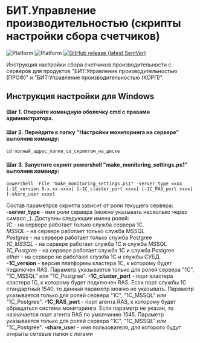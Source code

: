 # БИТ.Управление производительностью (скрипты настройки сбора счетчиков)

![Platform](https://img.shields.io/badge/-Linux-green)
![Platform](https://img.shields.io/badge/-win--32%7C64-lightgrey)
[![GitHub release (latest SemVer)](https://img.shields.io/github/v/release/Shanginre/AddInNative_SynchClientServer)](https://github.com/Shanginre/AddInNative_SynchClientServer/releases)

Инструкция настройки сбора счетчиков производительности с серверов для продуктов "БИТ:Управление производительностью (ПРОФ)" и "БИТ:Управление производительностью (КОРП)".

## Инструкция настройки для Windows

#### Шаг 1. Откройте командную оболочку cmd с правами администратора. 

#### Шаг 2. Перейдите в папку "Настройки мониторинга на сервере" выполнив команду: 
```console	
cd полный_адрес_папки_со_скриптом_на_диске
```

#### Шаг 3. Запустите скрипт powershell "make_monitoring_settings.ps1" выполнив команду: 
```console	
powershell -File "make_monitoring_settings.ps1" -server_type xxxx [-1C_version 8.x.xx.xxxx] [-1C_cluster_port хххх] [-1C_RAS_port хххх] [-share_user хххх]
```
Состав параметров скрипта зависит от роли текущего сервера:\
    **-server_type** - имя роли сервера (можно указывать несколько через символ \_). Доступны следующие имена ролей:\
        *1C* - на сервере работает только служба сервера 1С.\
        *MSSQL* - на сервере работает только служба MSSQL\
        *Postgree* - на сервере работает только служба Postgree\
        *1C_MSSQL* - на сервере работает служба 1C и служба MSSQL\
        *1C_Postgree* - на сервере работает служба 1C и служба Postgree\
        *other* - на сервере не работают служба 1С и службы СУБД.\
    **-1C_version** - версия платформы кластера 1С, к которому будет подключен RAS. 
        Параметр указывается только для ролей сервера "1C", "1C_MSSQL" или "1C_Postgree".
    **-1C_cluster_port** - порт кластера кластера 1С, к которому будет подключен RAS.
        Если порт службы 1С стандартный 1540, то данный параметр можно не указывать.
        Параметр указывается только для ролей сервера "1C", "1C_MSSQL" или "1C_Postgree". 
    **-1C_RAS_port** - порт агента RAS, к которому будет обращаться система мониторинга.
        Если параметр не указан, то назначается порт агента RAS по умолчанию 1545.
        Параметр указывается только для ролей сервера "1C", "1C_MSSQL" или "1C_Postgree".
    **-share_user** - имя пользователя, для которого будут открыты сетевые папки с логами